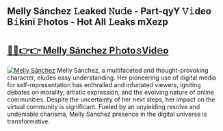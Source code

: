 ## Melly Sánchez 𝙻eaked 𝙽u𝚍e - Part-qyY 𝚅𝚒deo B𝚒kini 𝙿hotos - Hot All 𝙻eaks mXezp

# <h2><a href="http://ld39ft7.urlbe.top/?page=Melly+S%c3%a1nchez">🔗🔗👉👉 Melly Sánchez P𝚑oto𝚜Vid𝚎o</a></h2>

[![Melly Sánchez](https://i.imgur.com/eBuTRDB.gif)](http://ld39ft7.urlbe.top/?page=Melly+S%c3%a1nchez)
Melly Sánchez, a multifaceted and thought-provoking character, eludes easy understanding. Her pioneering use of digital media for self-representation has enthralled and infuriated viewers, igniting debates on morality, artistic expression, and the evolving nature of online communities. Despite the uncertainty of her next steps, her impact on the virtual community is significant. Fueled by an unyielding resolve and undeniable charisma, Melly Sánchez presence in the digital universe is transformative.
